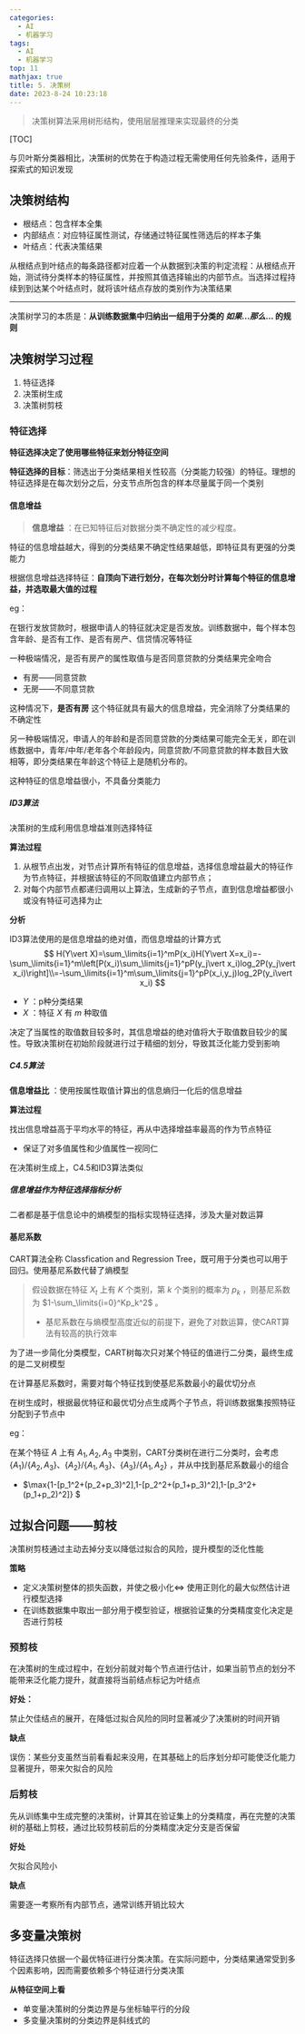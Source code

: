 ```yaml
---
categories:
  - AI
  - 机器学习
tags:
  - AI
  - 机器学习
top: 11
mathjax: true
title: 5. 决策树
date: 2023-8-24 10:23:18
---
```


> 决策树算法采用树形结构，使用层层推理来实现最终的分类

[TOC]

<!--more-->

与贝叶斯分类器相比，决策树的优势在于构造过程无需使用任何先验条件，适用于探索式的知识发现

## 决策树结构

- 根结点：包含样本全集
- 内部结点：对应特征属性测试，存储通过特征属性筛选后的样本子集
- 叶结点：代表决策结果

从根结点到叶结点的每条路径都对应着一个从数据到决策的判定流程：从根结点开始，测试待分类样本的特征属性，并按照其值选择输出的内部节点。当选择过程持续到到达某个叶结点时，就将该叶结点存放的类别作为决策结果

---

决策树学习的本质是：**从训练数据集中归纳出一组用于分类的 $如果...那么...$ 的规则**

## 决策树学习过程

1. 特征选择
2. 决策树生成
3. 决策树剪枝

### 特征选择

**特征选择决定了使用哪些特征来划分特征空间**

**特征选择的目标**：筛选出于分类结果相关性较高（分类能力较强）的特征。理想的特征选择是在每次划分之后，分支节点所包含的样本尽量属于同一个类别

#### 信息增益

> **信息增益** ：在已知特征后对数据分类不确定性的减少程度。

特征的信息增益越大，得到的分类结果不确定性结果越低，即特征具有更强的分类能力

根据信息增益选择特征：**自顶向下进行划分，在每次划分时计算每个特征的信息增益，并选取最大值的过程**

eg：

在银行发放贷款时，根据申请人的特征就决定是否发放。训练数据中，每个样本包含年龄、是否有工作、是否有房产、信贷情况等特征

一种极端情况，是否有房产的属性取值与是否同意贷款的分类结果完全吻合

- 有房——同意贷款
- 无房——不同意贷款

这种情况下，**是否有房** 这个特征就具有最大的信息增益，完全消除了分类结果的不确定性

另一种极端情况，申请人的年龄和是否同意贷款的分类结果可能完全无关，即在训练数据中，青年/中年/老年各个年龄段内，同意贷款/不同意贷款的样本数目大致相等，即分类结果在年龄这个特征上是随机分布的。

这种特征的信息增益很小，不具备分类能力

##### ID3算法

决策树的生成利用信息增益准则选择特征

**算法过程**

1. 从根节点出发，对节点计算所有特征的信息增益，选择信息增益最大的特征作为节点特征，并根据该特征的不同取值建立内部节点；
2. 对每个内部节点都递归调用以上算法，生成新的子节点，直到信息增益都很小或没有特征可选择为止

**分析**

ID3算法使用的是信息增益的绝对值，而信息增益的计算方式
$$
H(Y\vert X)=\sum_\limits{i=1}^mP(x_i)H(Y\vert X=x_i)=-\sum_\limits{i=1}^m\left[P(x_i)\sum_\limits{j=1}^pP(y_j\vert x_i)log_2P(y_j\vert x_i)\right]\\=-\sum_\limits{i=1}^m\sum_\limits{j=1}^pP(x_i,y_j)log_2P(y_i\vert x_i)
$$

- $Y$ ：p种分类结果
- $X$ ：特征 $X$ 有 $m$ 种取值

决定了当属性的取值数目较多时，其信息增益的绝对值将大于取值数目较少的属性。导致决策树在初始阶段就进行过于精细的划分，导致其泛化能力受到影响

##### C4.5算法

**信息增益比** ：使用按属性取值计算出的信息熵归一化后的信息增益

**算法过程**

找出信息增益高于平均水平的特征，再从中选择增益率最高的作为节点特征

- 保证了对多值属性和少值属性一视同仁

在决策树生成上，C4.5和ID3算法类似

##### 信息增益作为特征选择指标分析

二者都是基于信息论中的熵模型的指标实现特征选择，涉及大量对数运算

#### 基尼系数

CART算法全称 Classfication and Regression Tree，既可用于分类也可以用于回归。使用基尼系数代替了熵模型

> 假设数据在特征 $X_t$ 上有 $K$ 个类别，第 $k$ 个类别的概率为 $p_k$ ，则基尼系数为 $1-\sum_\limits{i=0}^Kp_k^2$ 。
>
> - 基尼系数在与熵模型高度近似的前提下，避免了对数运算，使CART算法有较高的执行效率

为了进一步简化分类模型，CART树每次只对某个特征的值进行二分类，最终生成的是二叉树模型

在计算基尼系数时，需要对每个特征找到使基尼系数最小的最优切分点

在树生成时，根据最优特征和最优切分点生成两个子节点，将训练数据集按照特征分配到子节点中

eg：

在某个特征 $A$ 上有 $A_1,A_2,A_3$ 中类别，CART分类树在进行二分类时，会考虑 $\{A_1\}/\{A_2,A_3\}、\{A_2\}/\{A_1,A_3\}、\{A_3\}/\{A_1,A_2\}$ ，并从中找到基尼系数最小的组合

- $\max\{1-[p_1^2+(p_2+p_3)^2],1-[p_2^2+(p_1+p_3)^2],1-[p_3^2+(p_1+p_2)^2]\} $

## 过拟合问题——剪枝

决策树剪枝通过主动去掉分支以降低过拟合的风险，提升模型的泛化性能

**策略**

- 定义决策树整体的损失函数，并使之极小化$\iff$ 使用正则化的最大似然估计进行模型选择
- 在训练数据集中取出一部分用于模型验证，根据验证集的分类精度变化决定是否进行剪枝

### 预剪枝

在决策树的生成过程中，在划分前就对每个节点进行估计，如果当前节点的划分不能带来泛化能力提升，就直接将当前结点标记为叶结点

**好处：**

禁止欠佳结点的展开，在降低过拟合风险的同时显著减少了决策树的时间开销

**缺点**

误伤：某些分支虽然当前看看起来没用，在其基础上的后序划分却可能使泛化能力显著提升，带来欠拟合的风险

### 后剪枝

先从训练集中生成完整的决策树，计算其在验证集上的分类精度，再在完整的决策树的基础上剪枝，通过比较剪枝前后的分类精度决定分支是否保留

**好处**

欠拟合风险小

**缺点**

需要逐一考察所有内部节点，通常训练开销比较大

## 多变量决策树

特征选择只依据一个最优特征进行分类决策。在实际问题中，分类结果通常受到多个因素影响，因而需要依赖多个特征进行分类决策

**从特征空间上看** 

- 单变量决策树的分类边界是与坐标轴平行的分段
- 多变量决策树的分类边界是斜线式的





















